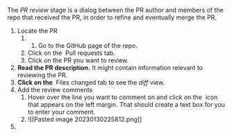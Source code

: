 The _PR review_ stage is a dialog between the PR author and members of the repo that received the PR, in order to refine and eventually merge the PR.

1. Locate the PR
	1. 1.  Go to the GitHub page of the repo.
	2.  Click on the  Pull requests tab.
	3.  Click on the PR you want to review.
2. **Read the PR description.** It might contain information relevant to reviewing the PR.
3. **Click on the**  Files changed tab to see the _diff_ view.
4. Add the review comments
	1. Hover over the line you want to comment on and click on the  icon that appears on the left margin. That should create a text box for you to enter your comment.
	2. ![[Pasted image 20230130225812.png]]
3. 